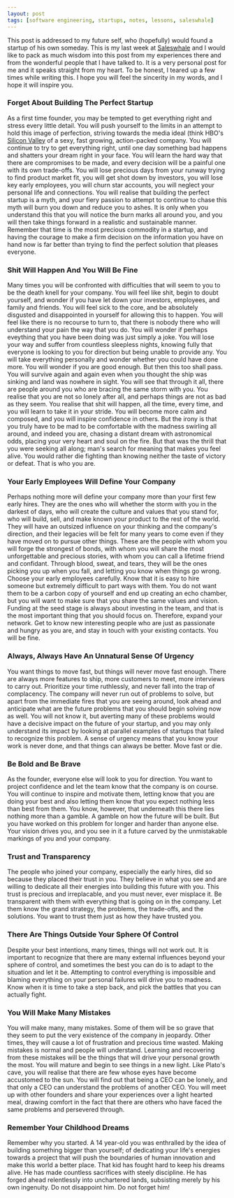```yaml
---
layout: post
tags: [software engineering, startups, notes, lessons, saleswhale]
---
```

This post is addressed to my future self, who (hopefully) would found a startup of his own someday. This is my last week at [Saleswhale](http://www.saleswhale.com) and I would like to pack as much wisdom into this post from my experiences there and from the wonderful people that I have talked to. It is a very personal post for me and it speaks straight from my heart. To be honest, I teared up a few times while writing this. I hope you will feel the sincerity in my words, and I hope
it will inspire you.

### Forget About Building The Perfect Startup
As a first time founder, you may be tempted to get everything right and stress every little detail. You will push yourself to the limits in an attempt to hold this image of perfection, striving towards the media ideal (think HBO's [Silicon Valley](https://www.imdb.com/title/tt2575988/) of a sexy, fast growing, action-packed company. You will continue to try to get everything right, until one day something bad happens and shatters your dream right in your face. You will learn the hard way that
there are compromises to be made, and every decision will be a painful one with its own trade-offs. You will lose precious days from your runway trying to find product market fit, you will get shot down by investors, you will lose key early employees, you will churn star accounts, you will neglect your personal life and connections. You will realise that building the perfect startup is a myth, and your fiery passion to attempt to continue to chase this myth will burn you down and reduce you to ashes. It
is only when you understand this that you will notice the burn marks all around you, and you will then take things forward in a realistic and sustainable manner. Remember that time is the most precious commodity in a startup, and having the courage to make a firm decision on the information you have on hand now is far better than trying to find the perfect solution that pleases everyone.

### Shit Will Happen And You Will Be Fine
Many times you will be confronted with difficulties that will seem to you to be the death knell for your company. You will feel like shit, begin to doubt yourself, and wonder if you have let down your investors, employees, and family and friends. You will feel sick to the core, and be absolutely disgusted and disappointed in yourself for allowing this to happen. You will feel like there is no recourse to turn to, that there is nobody there who will understand your pain the way that you do. You
will wonder if perhaps eveything that you have been doing was just simply a joke. You will lose your way and suffer from countless sleepless nights, knowing fully that everyone is looking to you for direction but being unable to provide any. You will take everything personally and wonder whether you could have done more. You will wonder if you are good enough. But then this too shall pass. You will survive again and again even when you thought the ship was sinking and land was nowhere in
sight. You will see that through it all, there are people around you who are bracing the same storm with you. You realise that you are not so lonely after all, and perhaps things are not as bad as they seem. You realise that shit will happen, all the time, every time, and you will learn to take it in your stride. You will become more calm and composed, and you will inspire confidence in others. But the irony is that you truly have to be mad to be comfortable with the madness swirling all around, and indeed you are, chasing a distant dream with astronomical odds, placing your very heart and soul on the fire. But that was the thrill that you were seeking all along; man's search for meaning that makes you feel alive. You would rather die fighting than knowing neither the taste of victory or defeat. That is who you are.

### Your Early Employees Will Define Your Company
Perhaps nothing more will define your company more than your first few early hires. They are the ones who will whether the storm with you in the darkest of days, who will create the culture and values that you stand for, who will build, sell, and make known your product to the rest of the world. They will have an outsized influence on your thinking and the company's direction, and their legacies will be felt for many years to come even if they have moved on to pursue other things. These are
the people with whom you will forge the strongest of bonds, with whom you will share the most unforgettable and precious stories, with whom you can call a lifetime friend and confidant. Through blood, sweat, and tears, they will be the ones picking you up when you fall, and letting you know when things go wrong. Choose your early employees carefully. Know that it is easy to hire someone but extremely difficult to part ways with them. You do not want them to be a carbon copy of yourself and
end up creating an echo chamber, but you will want to make sure that you share the same values and vision. Funding at the seed stage is always about investing in the team, and that is the most important thing that you should focus on. Therefore, expand your network. Get to know new interesting people who are just as passionate and hungry as you are, and stay in touch with your existing contacts. You will be fine. 

### Always, Always Have An Unnatural Sense Of Urgency
You want things to move fast, but things will never move fast enough. There are always more features to ship, more customers to meet, more interviews to carry out. Prioritize your time ruthlessly, and never fall into the trap of complacency. The company will never run out of problems to solve, but apart from the immediate fires that you are seeing around, look ahead and anticipate what are the future problems that you should begin solving now as well. You will not know it, but averting many of these problems would have a decisive impact on the future of your startup, and you may only understand its impact by looking at parallel examples of startups that failed to recognize this problem. A sense of urgency means that you know your work is never done, and that things can always be better. Move fast or die.

### Be Bold and Be Brave
As the founder, everyone else will look to you for direction. You want to project confidence and let the team know that the company is on course. You will continue to inspire and motivate them, letting know that you are doing your best and also letting them know that you expect nothing less than best from them. You know, however, that underneath this there lies nothing more than a gamble. A gamble on how the future will be built. But you have worked on this problem for longer and harder than
anyone else. Your vision drives you, and you see in it a future carved by the unmistakable markings of you and your company. 

### Trust and Transparency
The people who joined your company, especially the early hires, did so because they placed their trust in you. They believe in what you see and are willing to dedicate all their energies into building this future with you. This trust is precious and irreplacable, and you must never, ever misplace it. Be transparent with them with everything that is going on in the company. Let them know the grand strategy, the problems, the trade-offs, and the solutions. You want to trust them just
as how they have trusted you.

### There Are Things Outside Your Sphere Of Control
Despite your best intentions, many times, things will not work out. It is important to recognize that there are many external influences beyond your sphere of control, and sometimes the best you can do is to adapt to the situation and let it be. Attempting to control everything is impossible and blaming everything on your personal failures will drive you to madness. Know when it is time to take a step back, and pick the battles that you can actually fight. 

### You Will Make Many Mistakes
You will make many, many mistakes. Some of them will be so grave that they seem to put the very existence of the company in jeopardy. Other times, they will cause a lot of frustration and precious time wasted. Making mistakes is normal and people will understand. Learning and recovering from these mistakes will be the things that will drive your personal growth the most. You will mature and begin to see things in a new light. Like Plato's cave, you will realise that there are few whose eyes have become accustomed to the sun. You will find out that being a CEO can be lonely, and that only a CEO can understand the problems of another CEO. You will meet up with other founders and share your experiences over a light hearted meal, drawing comfort in the fact that there are others who have faced the same problems and persevered through.

### Remember Your Childhood Dreams
Remember why you started. A 14 year-old you was enthralled by the idea of building something bigger than yourself; of dedicating your life's energies towards a project that will push the boundaries of human innovation and make this world a better place. That kid has fought hard to keep his dreams alive. He has made countless sacrifices with steely discipline. He has forged ahead relentlessly into unchartered lands, subsisting merely by his own ingenuity. Do not disappoint him. Do not forget
him!
